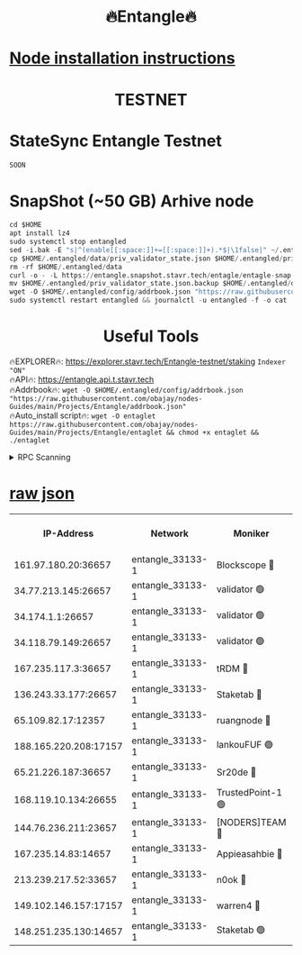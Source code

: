 <h1 align="center"> 🔥Entangle🔥</h1>

[Node installation instructions](https://github.com/obajay/nodes-Guides/tree/main/Projects/Entangle)
=

<h1 align="center"> TESTNET</h1>

# StateSync Entangle Testnet
```python
SOON
```
# SnapShot (~50 GB) Arhive node
```python
cd $HOME
apt install lz4
sudo systemctl stop entangled
sed -i.bak -E "s|^(enable[[:space:]]+=[[:space:]]+).*$|\1false|" ~/.entangled/config/config.toml
cp $HOME/.entangled/data/priv_validator_state.json $HOME/.entangled/priv_validator_state.json.backup
rm -rf $HOME/.entangled/data
curl -o - -L https://entangle.snapshot.stavr.tech/entagle/entagle-snap.tar.lz4 | lz4 -c -d - | tar -x -C $HOME/.entangled --strip-components 2
mv $HOME/.entangled/priv_validator_state.json.backup $HOME/.entangled/data/priv_validator_state.json
wget -O $HOME/.entangled/config/addrbook.json "https://raw.githubusercontent.com/obajay/nodes-Guides/main/Projects/Entangle/addrbook.json"
sudo systemctl restart entangled && journalctl -u entangled -f -o cat
```
 <h1 align="center"> Useful Tools</h1>
 
🔥EXPLORER🔥: https://explorer.stavr.tech/Entangle-testnet/staking        `Indexer "ON"` \
🔥API🔥:      https://entangle.api.t.stavr.tech \
🔥Addrbook🔥: ```wget -O $HOME/.entangled/config/addrbook.json "https://raw.githubusercontent.com/obajay/nodes-Guides/main/Projects/Entangle/addrbook.json"``` \
🔥Auto_install script🔥:  `wget -O entaglet https://raw.githubusercontent.com/obajay/nodes-Guides/main/Projects/Entangle/entaglet && chmod +x entaglet && ./entaglet`


<details>
<summary>RPC Scanning</summary>

<h2 align="center"> We scan nodes in real time every 4 hours. And we provide the final result of RPC endpoints.
We cannot influence the operation of these nodes in any way. </h2>


```python
If Voting Power is higher than 0 --> then the Node is a validator of the network and may be subject to attack and be a potential threat to the chain.
```
```python
We marked such validators with a red symbol
```

</details>

[raw json](https://rpc-check.entangt.stavr.tech/entangt/rpc-entangt-result.json)
=


<table><tr><th>IP-Address</th><th>Network</th><th>Moniker</th><th>Latest Block Height</th><th>Earliest Block Height</th><th>Catching Up</th><th>Tx Index</th><th>Voting Power</th><th>Scan Time</th></tr><tr><td>161.97.180.20:36657</td><td>entangle_33133-1</td><td>Blockscope 🔴</td><td>2620710</td><td>1</td><td>False</td><td>off</td><td>309754987700270</td><td>2024-03-13T04:31:42.698217974UTC</td></tr><tr><td>34.77.213.145:26657</td><td>entangle_33133-1</td><td>validator 🟢</td><td>2620711</td><td>1</td><td>False</td><td>on</td><td>0</td><td>2024-03-13T04:31:47.651692352UTC</td></tr><tr><td>34.174.1.1:26657</td><td>entangle_33133-1</td><td>validator 🟢</td><td>2620711</td><td>1</td><td>False</td><td>on</td><td>0</td><td>2024-03-13T04:31:48.350110317UTC</td></tr><tr><td>34.118.79.149:26657</td><td>entangle_33133-1</td><td>validator 🟢</td><td>2620713</td><td>1</td><td>False</td><td>on</td><td>0</td><td>2024-03-13T04:32:09.947010518UTC</td></tr><tr><td>167.235.117.3:36657</td><td>entangle_33133-1</td><td>tRDM 🔴</td><td>2620714</td><td>1</td><td>False</td><td>on</td><td>216758517299899</td><td>2024-03-13T04:32:12.500256299UTC</td></tr><tr><td>136.243.33.177:26657</td><td>entangle_33133-1</td><td>Staketab 🔴</td><td>2620713</td><td>660001</td><td>False</td><td>on</td><td>181098419672130</td><td>2024-03-13T04:32:03.344949083UTC</td></tr><tr><td>65.109.82.17:12357</td><td>entangle_33133-1</td><td>ruangnode 🔴</td><td>2620710</td><td>1312001</td><td>False</td><td>off</td><td>661212308627714</td><td>2024-03-13T04:31:43.042631393UTC</td></tr><tr><td>188.165.220.208:17157</td><td>entangle_33133-1</td><td>lankouFUF 🟢</td><td>2620711</td><td>1910001</td><td>False</td><td>off</td><td>0</td><td>2024-03-13T04:31:47.397537916UTC</td></tr><tr><td>65.21.226.187:36657</td><td>entangle_33133-1</td><td>Sr20de 🔴</td><td>2620710</td><td>2049001</td><td>False</td><td>off</td><td>29534655065001</td><td>2024-03-13T04:31:38.352423701UTC</td></tr><tr><td>168.119.10.134:26655</td><td>entangle_33133-1</td><td>TrustedPoint-1 🟢</td><td>2620714</td><td>2268001</td><td>False</td><td>off</td><td>0</td><td>2024-03-13T04:32:12.718792200UTC</td></tr><tr><td>144.76.236.211:23657</td><td>entangle_33133-1</td><td>[NODERS]TEAM 🔴</td><td>2620712</td><td>2304001</td><td>False</td><td>off</td><td>26809514589694866</td><td>2024-03-13T04:32:01.097654105UTC</td></tr><tr><td>167.235.14.83:14657</td><td>entangle_33133-1</td><td>Appieasahbie 🔴</td><td>2620714</td><td>2436001</td><td>False</td><td>on</td><td>43265832790044774</td><td>2024-03-13T04:32:12.206838319UTC</td></tr><tr><td>213.239.217.52:33657</td><td>entangle_33133-1</td><td>n0ok 🔴</td><td>2620713</td><td>2520713</td><td>False</td><td>off</td><td>46611059670058358</td><td>2024-03-13T04:32:07.617296910UTC</td></tr><tr><td>149.102.146.157:17157</td><td>entangle_33133-1</td><td>warren4 🔴</td><td>2620712</td><td>2558001</td><td>False</td><td>on</td><td>505846698830208</td><td>2024-03-13T04:31:58.825387450UTC</td></tr><tr><td>148.251.235.130:14657</td><td>entangle_33133-1</td><td>Staketab 🟢</td><td>2620710</td><td>2617001</td><td>False</td><td>off</td><td>0</td><td>2024-03-13T04:31:38.037026772UTC</td></tr></table>

